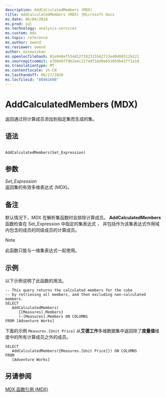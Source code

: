 ```yaml
---
description: AddCalculatedMembers (MDX)
title: AddCalculatedMembers (MDX) |Microsoft Docs
ms.date: 06/04/2018
ms.prod: sql
ms.technology: analysis-services
ms.custom: mdx
ms.topic: reference
ms.author: owend
ms.reviewer: owend
author: minewiskan
ms.openlocfilehash: 81e048ef534d12f282315562713e40d08512b121
ms.sourcegitcommit: e700497f962e4c2274df16d9e651059b42ff1a10
ms.translationtype: MT
ms.contentlocale: zh-CN
ms.lasthandoff: 08/17/2020
ms.locfileid: "88461698"
---
```

# <a name="addcalculatedmembers-mdx"></a>AddCalculatedMembers (MDX)


  返回通过将计算成员添加到指定集而生成的集。  
  
## <a name="syntax"></a>语法  
  
```  
  
AddCalculatedMembers(Set_Expression)   
```  
  
## <a name="arguments"></a>参数  
 *Set_Expression*  
 返回集的有效多维表达式 (MDX)。  
  
## <a name="remarks"></a>备注  
 默认情况下，MDX 在解析集函数时会排除计算成员。 **AddCalculatedMembers**函数检查在 Set_Expression 中指定的集表达式 *，* 并包括作为该集表达式作用域内包含的成员的同级成员的计算成员。  
  
> [!NOTE]  
>  此函数只能与一维集表达式一起使用。  
  
## <a name="examples"></a>示例  
 以下示例说明了此函数的用法。  
  
```  
-- This query returns the calculated members for the cube  
-- by retrieving all members, and then excluding non-calculated members.  
SELECT   
   AddCalculatedMembers(  
      {[Measures].Members}  
      )-[Measures].Members ON COLUMNS  
FROM [Adventure Works]   
```  
  
 下面的示例 `Measures.[Unit Price]` 从**艾德工作**多维数据集中返回除了**度量值**维度中的所有计算成员之外的成员。  
  
```  
SELECT  
   AddCalculatedMembers({Measures.[Unit Price]}) ON COLUMNS  
FROM   
   [Adventure Works]  
```  
  
## <a name="see-also"></a>另请参阅  
 [MDX 函数引用 (MDX)](../mdx/mdx-function-reference-mdx.md)  
  
  
